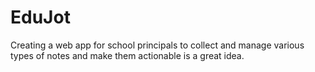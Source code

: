 # EduJot
Creating a web app for school principals to collect and manage various types of notes and make them actionable is a great idea.
